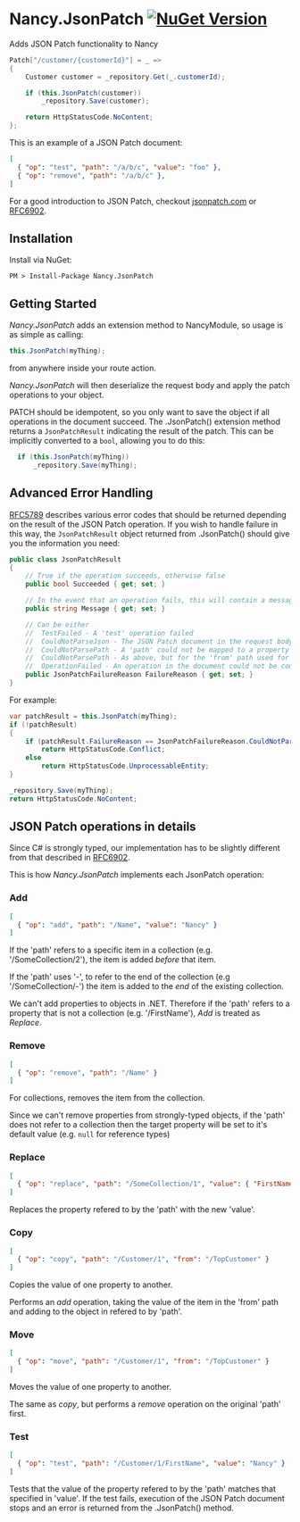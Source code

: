 # Nancy.JsonPatch [![NuGet Version](https://img.shields.io/nuget/v/Nancy.JsonPatch.svg?style=flat)](https://www.nuget.org/packages/Nancy.JsonPatch/)

Adds JSON Patch functionality to Nancy

```csharp
Patch["/customer/{customerId}"] = _ =>
{
    Customer customer = _repository.Get(_.customerId);

    if (this.JsonPatch(customer))
        _repository.Save(customer);

    return HttpStatusCode.NoContent;
};
```

This is an example of a JSON Patch document:

```json
[
  { "op": "test", "path": "/a/b/c", "value": "foo" },
  { "op": "remove", "path": "/a/b/c" },
]
```

For a good introduction to JSON Patch, checkout [jsonpatch.com](http://jsonpatch.com/) or [RFC6902](http://tools.ietf.org/html/rfc6902).

## Installation

Install via NuGet:

```
PM > Install-Package Nancy.JsonPatch
```

## Getting Started

*Nancy.JsonPatch* adds an extension method to NancyModule, so usage is as simple as calling:
```csharp
this.JsonPatch(myThing);
```
from anywhere inside your route action.

*Nancy.JsonPatch* will then deserialize the request body and apply the patch operations to your object.

PATCH should be idempotent, so you only want to save the object if all operations in the document succeed. The .JsonPatch() extension method returns a `JsonPatchResult` indicating the result of the patch. This can be implicitly converted to a `bool`, allowing you to do this:

```csharp
  if (this.JsonPatch(myThing))
      _repository.Save(myThing);
```

## Advanced Error Handling

[RFC5789](http://tools.ietf.org/html/rfc5789#section-2.2) describes various error codes that should be returned depending on the result of the JSON Patch operation.
If you wish to handle failure in this way, the `JsonPatchResult` object returned from .JsonPatch() should give you the information you need:

```csharp
public class JsonPatchResult
{
    // True if the operation succeeds, otherwise false
    public bool Succeeded { get; set; }

    // In the event that an operation fails, this will contain a message describing the failure
    public string Message { get; set; }

    // Can be either
    //  TestFailed - A 'test' operation failed
    //  CouldNotParseJson - The JSON Patch document in the request body is invalid
    //  CouldNotParsePath - A 'path' could not be mapped to a property on the object being patched
    //  CouldNotParsePath - As above, but for the 'from' path used for copy/move operations
    //  OperationFailed - An operation in the document could not be completed (see the Message for details)
    public JsonPatchFailureReason FailureReason { get; set; }
}
```

For example:

```csharp
var patchResult = this.JsonPatch(myThing);
if (!patchResult)
{
    if (patchResult.FailureReason == JsonPatchFailureReason.CouldNotParsePath)
        return HttpStatusCode.Conflict;
    else
        return HttpStatusCode.UnprocessableEntity;
}

_repository.Save(myThing);
return HttpStatusCode.NoContent;

```


## JSON Patch operations in details

Since C# is strongly typed, our implementation has to be slightly different from that described in [RFC6902](http://tools.ietf.org/html/rfc6902).

This is how *Nancy.JsonPatch* implements each JsonPatch operation:

### Add

```json
[
  { "op": "add", "path": "/Name", "value": "Nancy" }
]
```

If the 'path' refers to a specific item in a collection (e.g. '/SomeCollection/2'), the item is added _before_ that item.

If the 'path' uses '-', to refer to the end of the collection (e.g '/SomeCollection/-') the item is added to the _end_ of the existing collection.

We can't add properties to objects in .NET. Therefore if the 'path' refers to a property that is not a collection (e.g. '/FirstName'), *Add* is treated as *Replace*.

### Remove

```json
[
  { "op": "remove", "path": "/Name" }
]
```

For collections, removes the item from the collection.

Since we can't remove properties from strongly-typed objects, if the 'path' does not refer to a collection then the target property will be set to it's default value (e.g. `null` for reference types)

### Replace

```json
[
  { "op": "replace", "path": "/SomeCollection/1", "value": { "FirstName" : "Nancy"  } }
]
```

Replaces the property refered to by the 'path' with the new 'value'.


### Copy

```json
[
  { "op": "copy", "path": "/Customer/1", "from": "/TopCustomer" }
]
```

Copies the value of one property to another.

Performs an *add* operation, taking the value of the item in the 'from' path and adding to the object in refered to by 'path'.

### Move

```json
[
  { "op": "move", "path": "/Customer/1", "from": "/TopCustomer" }
]
```

Moves the value of one property to another.

The same as *copy*, but performs a *remove* operation on the original 'path' first.

### Test

```json
[
  { "op": "test", "path": "/Customer/1/FirstName", "value": "Nancy" }
]
```

Tests that the value of the property refered to by the 'path' matches that specified in 'value'.
If the test fails, execution of the JSON Patch document stops and an error is returned from the .JsonPatch() method.
